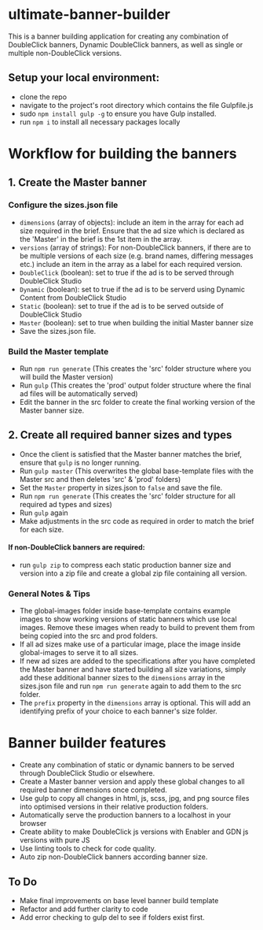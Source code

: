 # ultimate-banner-builder
This is a banner building application for creating any combination of DoubleClick banners, Dynamic DoubleClick banners, as well as single or multiple non-DoubleClick versions. 

## Setup your local environment:
- clone the repo
- navigate to the project's root directory which contains the file Gulpfile.js
- sudo `npm install gulp -g` to ensure you have Gulp installed.
- run `npm i` to install all necessary packages locally

# Workflow for building the banners
## 1. Create the Master banner
### Configure the sizes.json file
- `dimensions` (array of objects): include an item in the array for each ad size required in the brief. Ensure that the ad size which is declared as the 'Master' in the brief is the 1st item in the array.
- `versions` (array of strings): For non-DoubleClick banners, if there are to be multiple versions of each size (e.g. brand names, differing messages etc.) include an item in the array as a label for each required version.
- `DoubleClick` (boolean): set to true if the ad is to be served through DoubleClick Studio
- `Dynamic` (boolean): set to true if the ad is to be serverd using Dynamic Content from DoubleClick Studio
- `Static` (boolean): set to true if the ad is to be served outside of DoubleClick Studio
- `Master` (boolean): set to true when building the initial Master banner size
- Save the sizes.json file.

### Build the Master template
- Run `npm run generate` (This creates the 'src' folder structure where you will build the Master version)
- Run `gulp` (This creates the 'prod' output folder structure where the final ad files will be automatically served)
- Edit the banner in the src folder to create the final working version of the Master banner size.

## 2. Create all required banner sizes and types 
- Once the client is satisfied that the Master banner matches the brief, ensure that `gulp` is no longer running.
- Run `gulp master` (This overwrites the global base-template files with the Master src and then deletes 'src' & 'prod' folders)
- Set the `Master` property in sizes.json to `false` and save the file.
- Run `npm run generate` (This creates the 'src' folder structure for all required ad types and sizes)
- Run `gulp` again 
- Make adjustments in the src code as required in order to match the brief for each size. 

#### If non-DoubleClick banners are required:
- run `gulp zip` to compress each static production banner size and version into a zip file and create a global zip file containing all version.

### General Notes & Tips
- The global-images folder inside base-template contains example images to show working versions of static banners which use local images. Remove these images when ready to build to prevent them from being copied into the src and prod folders.
- If all ad sizes make use of a particular image, place the image inside global-images to serve it to all sizes.
- If new ad sizes are added to the specifications after you have completed the Master banner and have started building all size variations, simply add these additional banner sizes to the `dimensions` array in the sizes.json file and run `npm run generate` again to add them to the src folder.
- The `prefix` property in the `dimensions` array is optional. This will add an identifying prefix of your choice to each banner's size folder.


# Banner builder features
- Create any combination of static or dynamic banners to be served through DoubleClick Studio or elsewhere.
- Create a Master banner version and apply these global changes to all required banner dimensions once completed.
- Use gulp to copy all changes in html, js, scss, jpg, and png source files into optimised versions in their relative production folders.
- Automatically serve the production banners to a localhost in your browser
- Create ability to make DoubleClick js versions with Enabler and GDN js versions with pure JS
- Use linting tools to check for code quality.
- Auto zip non-DoubleClick banners according banner size.

## To Do
- Make final improvements on base level banner build template
- Refactor and add further clarity to code
- Add error checking to gulp del to see if folders exist first.
